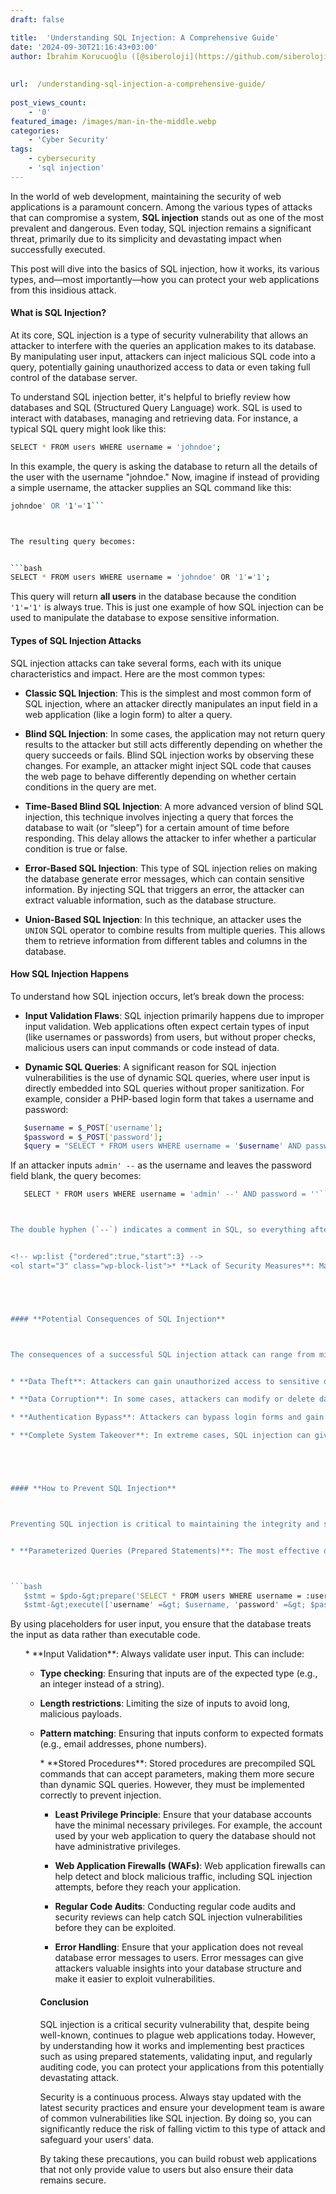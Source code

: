 ```yaml
---
draft: false

title:  'Understanding SQL Injection: A Comprehensive Guide'
date: '2024-09-30T21:16:43+03:00'
author: İbrahim Korucuoğlu ([@siberoloji](https://github.com/siberoloji))
 
 
url:  /understanding-sql-injection-a-comprehensive-guide/
 
post_views_count:
    - '0'
featured_image: /images/man-in-the-middle.webp
categories:
    - 'Cyber Security'
tags:
    - cybersecurity
    - 'sql injection'
---
```



In the world of web development, maintaining the security of web applications is a paramount concern. Among the various types of attacks that can compromise a system, **SQL injection** stands out as one of the most prevalent and dangerous. Even today, SQL injection remains a significant threat, primarily due to its simplicity and devastating impact when successfully executed.



This post will dive into the basics of SQL injection, how it works, its various types, and—most importantly—how you can protect your web applications from this insidious attack.


#### **What is SQL Injection?**



At its core, SQL injection is a type of security vulnerability that allows an attacker to interfere with the queries an application makes to its database. By manipulating user input, attackers can inject malicious SQL code into a query, potentially gaining unauthorized access to data or even taking full control of the database server.



To understand SQL injection better, it's helpful to briefly review how databases and SQL (Structured Query Language) work. SQL is used to interact with databases, managing and retrieving data. For instance, a typical SQL query might look like this:


```bash
SELECT * FROM users WHERE username = 'johndoe';
```



In this example, the query is asking the database to return all the details of the user with the username "johndoe." Now, imagine if instead of providing a simple username, the attacker supplies an SQL command like this:


```bash
johndoe' OR '1'='1```



The resulting query becomes:


```bash
SELECT * FROM users WHERE username = 'johndoe' OR '1'='1';
```



This query will return **all users** in the database because the condition `'1'='1'` is always true. This is just one example of how SQL injection can be used to manipulate the database to expose sensitive information.




#### **Types of SQL Injection Attacks**



SQL injection attacks can take several forms, each with its unique characteristics and impact. Here are the most common types:


* **Classic SQL Injection**: This is the simplest and most common form of SQL injection, where an attacker directly manipulates an input field in a web application (like a login form) to alter a query.

* **Blind SQL Injection**: In some cases, the application may not return query results to the attacker but still acts differently depending on whether the query succeeds or fails. Blind SQL injection works by observing these changes. For example, an attacker might inject SQL code that causes the web page to behave differently depending on whether certain conditions in the query are met.

* **Time-Based Blind SQL Injection**: A more advanced version of blind SQL injection, this technique involves injecting a query that forces the database to wait (or “sleep”) for a certain amount of time before responding. This delay allows the attacker to infer whether a particular condition is true or false.

* **Error-Based SQL Injection**: This type of SQL injection relies on making the database generate error messages, which can contain sensitive information. By injecting SQL that triggers an error, the attacker can extract valuable information, such as the database structure.

* **Union-Based SQL Injection**: In this technique, an attacker uses the `UNION` SQL operator to combine results from multiple queries. This allows them to retrieve information from different tables and columns in the database.





#### **How SQL Injection Happens**



To understand how SQL injection occurs, let’s break down the process:


* **Input Validation Flaws**: SQL injection primarily happens due to improper input validation. Web applications often expect certain types of input (like usernames or passwords) from users, but without proper checks, malicious users can input commands or code instead of data.

* **Dynamic SQL Queries**: A significant reason for SQL injection vulnerabilities is the use of dynamic SQL queries, where user input is directly embedded into SQL queries without proper sanitization. For example, consider a PHP-based login form that takes a username and password:



```bash
   $username = $_POST['username'];
   $password = $_POST['password'];
   $query = "SELECT * FROM users WHERE username = '$username' AND password = '$password'";
```



If an attacker inputs `admin' --` as the username and leaves the password field blank, the query becomes:


```bash
   SELECT * FROM users WHERE username = 'admin' --' AND password = ''```



The double hyphen (`--`) indicates a comment in SQL, so everything after it is ignored. This query would essentially allow the attacker to bypass the password check, as only the username needs to match.


<!-- wp:list {"ordered":true,"start":3} -->
<ol start="3" class="wp-block-list">* **Lack of Security Measures**: Many developers, especially beginners, may not be aware of or neglect security practices like parameterized queries or prepared statements, which can prevent SQL injection.





#### **Potential Consequences of SQL Injection**



The consequences of a successful SQL injection attack can range from minor annoyances to full-scale data breaches. Some of the most common outcomes include:


* **Data Theft**: Attackers can gain unauthorized access to sensitive data such as usernames, passwords, credit card details, and personal information.

* **Data Corruption**: In some cases, attackers can modify or delete data, leading to significant business disruptions and loss of trust.

* **Authentication Bypass**: Attackers can bypass login forms and gain administrator-level access to the system without needing valid credentials.

* **Complete System Takeover**: In extreme cases, SQL injection can give attackers control over the entire database or even the underlying operating system, depending on the system configuration.





#### **How to Prevent SQL Injection**



Preventing SQL injection is critical to maintaining the integrity and security of your web applications. Here are some of the best practices to protect against this attack:


* **Parameterized Queries (Prepared Statements)**: The most effective defense against SQL injection is the use of parameterized queries or prepared statements. These queries separate user input from the SQL query itself, preventing the injection of malicious code. Here’s how the previous PHP login example would look with prepared statements:



```bash
   $stmt = $pdo-&gt;prepare('SELECT * FROM users WHERE username = :username AND password = :password');
   $stmt-&gt;execute(['username' =&gt; $username, 'password' =&gt; $password]);
```



By using placeholders for user input, you ensure that the database treats the input as data rather than executable code.


<!-- wp:list {"ordered":true,"start":2} -->
<ol start="2" class="wp-block-list">* **Input Validation**: Always validate user input. This can include:



* **Type checking**: Ensuring that inputs are of the expected type (e.g., an integer instead of a string).

* **Length restrictions**: Limiting the size of inputs to avoid long, malicious payloads.

* **Pattern matching**: Ensuring that inputs conform to expected formats (e.g., email addresses, phone numbers).



<!-- wp:list {"ordered":true,"start":2} -->
<ol start="2" class="wp-block-list">* **Stored Procedures**: Stored procedures are precompiled SQL commands that can accept parameters, making them more secure than dynamic SQL queries. However, they must be implemented correctly to prevent injection.

* **Least Privilege Principle**: Ensure that your database accounts have the minimal necessary privileges. For example, the account used by your web application to query the database should not have administrative privileges.

* **Web Application Firewalls (WAFs)**: Web application firewalls can help detect and block malicious traffic, including SQL injection attempts, before they reach your application.

* **Regular Code Audits**: Conducting regular code audits and security reviews can help catch SQL injection vulnerabilities before they can be exploited.

* **Error Handling**: Ensure that your application does not reveal database error messages to users. Error messages can give attackers valuable insights into your database structure and make it easier to exploit vulnerabilities.





#### **Conclusion**



SQL injection is a critical security vulnerability that, despite being well-known, continues to plague web applications today. However, by understanding how it works and implementing best practices such as using prepared statements, validating input, and regularly auditing code, you can protect your applications from this potentially devastating attack.



Security is a continuous process. Always stay updated with the latest security practices and ensure your development team is aware of common vulnerabilities like SQL injection. By doing so, you can significantly reduce the risk of falling victim to this type of attack and safeguard your users' data.





By taking these precautions, you can build robust web applications that not only provide value to users but also ensure their data remains secure.
